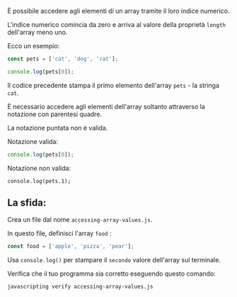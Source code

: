 È possibile accedere agli elementi di un array tramite il loro indice numerico.

L'indice numerico comincia da zero e arriva al valore della proprietà `length` dell'array meno uno.

Ecco un esempio:


```js
const pets = ['cat', 'dog', 'rat'];

console.log(pets[0]);
```

Il codice precedente stampa il primo elemento dell'array `pets` - la stringa `cat`.

È necessario accedere agli elementi dell'array soltanto attraverso la notazione con parentesi quadre.

La notazione puntata non è valida.

Notazione valida:

```js
console.log(pets[0]);
```

Notazione non valida:
```
console.log(pets.1);
```

## La sfida:

Crea un file dal nome `accessing-array-values.js`.

In questo file, definisci l'array `food` :
```js
const food = ['apple', 'pizza', 'pear'];
```


Usa `console.log()` per stampare il `secondo` valore dell'array sul terminale.

Verifica che il tuo programma sia corretto eseguendo questo comando:

```bash
javascripting verify accessing-array-values.js
```
